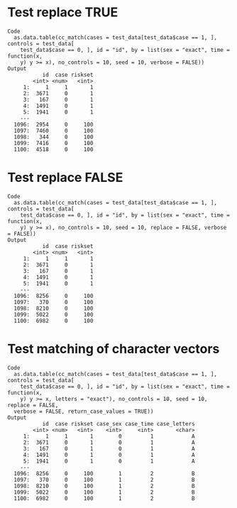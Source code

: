 # Test replace TRUE

    Code
      as.data.table(cc_match(cases = test_data[test_data$case == 1, ], controls = test_data[
        test_data$case == 0, ], id = "id", by = list(sex = "exact", time = function(x,
        y) y >= x), no_controls = 10, seed = 10, verbose = FALSE))
    Output
               id  case riskset
            <int> <num>   <int>
         1:     1     1       1
         2:  3671     0       1
         3:   167     0       1
         4:  1491     0       1
         5:  1941     0       1
        ---                    
      1096:  2954     0     100
      1097:  7460     0     100
      1098:   344     0     100
      1099:  7416     0     100
      1100:  4518     0     100

# Test replace FALSE

    Code
      as.data.table(cc_match(cases = test_data[test_data$case == 1, ], controls = test_data[
        test_data$case == 0, ], id = "id", by = list(sex = "exact", time = function(x,
        y) y >= x), no_controls = 10, seed = 10, replace = FALSE, verbose = FALSE))
    Output
               id  case riskset
            <int> <num>   <int>
         1:     1     1       1
         2:  3671     0       1
         3:   167     0       1
         4:  1491     0       1
         5:  1941     0       1
        ---                    
      1096:  8256     0     100
      1097:   370     0     100
      1098:  8210     0     100
      1099:  5022     0     100
      1100:  6982     0     100

# Test matching of character vectors

    Code
      as.data.table(cc_match(cases = test_data[test_data$case == 1, ], controls = test_data[
        test_data$case == 0, ], id = "id", by = list(sex = "exact", time = function(x,
        y) y >= x, letters = "exact"), no_controls = 10, seed = 10, replace = FALSE,
      verbose = FALSE, return_case_values = TRUE))
    Output
               id  case riskset case_sex case_time case_letters
            <int> <num>   <int>    <int>     <int>       <char>
         1:     1     1       1        0         1            A
         2:  3671     0       1        0         1            A
         3:   167     0       1        0         1            A
         4:  1491     0       1        0         1            A
         5:  1941     0       1        0         1            A
        ---                                                    
      1096:  8256     0     100        1         2            B
      1097:   370     0     100        1         2            B
      1098:  8210     0     100        1         2            B
      1099:  5022     0     100        1         2            B
      1100:  6982     0     100        1         2            B

